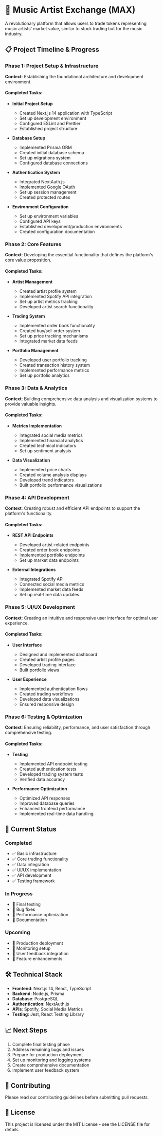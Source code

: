 # 🎵 Music Artist Exchange (MAX)

A revolutionary platform that allows users to trade tokens representing music artists' market value, similar to stock trading but for the music industry.

## 📋 Project Timeline & Progress

### Phase 1: Project Setup & Infrastructure
**Context**: Establishing the foundational architecture and development environment.

#### Completed Tasks:
- **Initial Project Setup**
  - Created Next.js 14 application with TypeScript
  - Set up development environment
  - Configured ESLint and Prettier
  - Established project structure

- **Database Setup**
  - Implemented Prisma ORM
  - Created initial database schema
  - Set up migrations system
  - Configured database connections

- **Authentication System**
  - Integrated NextAuth.js
  - Implemented Google OAuth
  - Set up session management
  - Created protected routes

- **Environment Configuration**
  - Set up environment variables
  - Configured API keys
  - Established development/production environments
  - Created configuration documentation

### Phase 2: Core Features
**Context**: Developing the essential functionality that defines the platform's core value proposition.

#### Completed Tasks:
- **Artist Management**
  - Created artist profile system
  - Implemented Spotify API integration
  - Set up artist metrics tracking
  - Developed artist search functionality

- **Trading System**
  - Implemented order book functionality
  - Created buy/sell order system
  - Set up price tracking mechanisms
  - Integrated market data feeds

- **Portfolio Management**
  - Developed user portfolio tracking
  - Created transaction history system
  - Implemented performance metrics
  - Set up portfolio analytics

### Phase 3: Data & Analytics
**Context**: Building comprehensive data analysis and visualization systems to provide valuable insights.

#### Completed Tasks:
- **Metrics Implementation**
  - Integrated social media metrics
  - Implemented financial analytics
  - Created technical indicators
  - Set up sentiment analysis

- **Data Visualization**
  - Implemented price charts
  - Created volume analysis displays
  - Developed trend indicators
  - Built portfolio performance visualizations

### Phase 4: API Development
**Context**: Creating robust and efficient API endpoints to support the platform's functionality.

#### Completed Tasks:
- **REST API Endpoints**
  - Developed artist-related endpoints
  - Created order book endpoints
  - Implemented portfolio endpoints
  - Set up market data endpoints

- **External Integrations**
  - Integrated Spotify API
  - Connected social media metrics
  - Implemented market data feeds
  - Set up real-time data updates

### Phase 5: UI/UX Development
**Context**: Creating an intuitive and responsive user interface for optimal user experience.

#### Completed Tasks:
- **User Interface**
  - Designed and implemented dashboard
  - Created artist profile pages
  - Developed trading interface
  - Built portfolio views

- **User Experience**
  - Implemented authentication flows
  - Created trading workflows
  - Developed data visualizations
  - Ensured responsive design

### Phase 6: Testing & Optimization
**Context**: Ensuring reliability, performance, and user satisfaction through comprehensive testing.

#### Completed Tasks:
- **Testing**
  - Implemented API endpoint testing
  - Created authentication tests
  - Developed trading system tests
  - Verified data accuracy

- **Performance Optimization**
  - Optimized API responses
  - Improved database queries
  - Enhanced frontend performance
  - Implemented real-time data handling

## 🚀 Current Status

### Completed
- ✅ Basic infrastructure
- ✅ Core trading functionality
- ✅ Data integration
- ✅ UI/UX implementation
- ✅ API development
- ✅ Testing framework

### In Progress
- 🔄 Final testing
- 🔄 Bug fixes
- 🔄 Performance optimization
- 🔄 Documentation

### Upcoming
- 📅 Production deployment
- 📅 Monitoring setup
- 📅 User feedback integration
- 📅 Feature enhancements

## 🛠 Technical Stack

- **Frontend**: Next.js 14, React, TypeScript
- **Backend**: Node.js, Prisma
- **Database**: PostgreSQL
- **Authentication**: NextAuth.js
- **APIs**: Spotify, Social Media Metrics
- **Testing**: Jest, React Testing Library

## 📈 Next Steps

1. Complete final testing phase
2. Address remaining bugs and issues
3. Prepare for production deployment
4. Set up monitoring and logging systems
5. Create comprehensive documentation
6. Implement user feedback system

## 🤝 Contributing

Please read our contributing guidelines before submitting pull requests.

## 📝 License

This project is licensed under the MIT License - see the LICENSE file for details. 